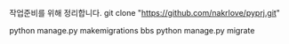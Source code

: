 
작업준비를 위해 정리합니다.
git clone "https://github.com/nakrlove/pyprj.git"

python manage.py makemigrations bbs
python manage.py migrate
